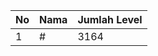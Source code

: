 | No | Nama            | Jumlah Level |
|----|-----------------|--------------|
| 1  | #    |    3164        |
